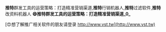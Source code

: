 **推特**群发工具的运营策略：打造精准营销渠道,**推特**行销机器人,**推特**过滤软件,**推特**改资料机器人
**😄**推特**群发工具的运营策略：打造精准营销渠道_0_**

[😍想了解推广相关软件的朋友请登录 http://www.vst.tw](http://www.vst.tw)



